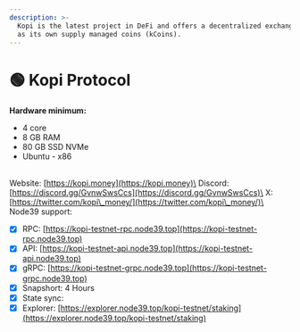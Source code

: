 ```yaml
---
description: >-
  Kopi is the latest project in DeFi and offers a decentralized exchange as well
  as its own supply managed coins (kCoins).
---
```


# 🟢 Kopi Protocol

**Hardware minimum:**&#x20;

* 4 core
* 8 GB RAM
* 80 GB SSD NVMe
* Ubuntu - x86

\
Website: [https://kopi.money](https://kopi.money)\
Discord: [https://discord.gg/GvnwSwsCcs](https://discord.gg/GvnwSwsCcs)\
X: [https://twitter.com/kopi\_money/](https://twitter.com/kopi\_money/)\
\
Node39 support:

* [x] RPC: [https://kopi-testnet-rpc.node39.top](https://kopi-testnet-rpc.node39.top)
* [x] API: [https://kopi-testnet-api.node39.top](https://kopi-testnet-api.node39.top)
* [x] gRPC: [https://kopi-testnet-grpc.node39.top](https://kopi-testnet-grpc.node39.top)
* [x] Snapshort: 4 Hours
* [x] State sync:
* [x] Explorer: [https://explorer.node39.top/kopi-testnet/staking](https://explorer.node39.top/kopi-testnet/staking)

#### &#x20;<a href="#install-dependencies" id="install-dependencies"></a>
